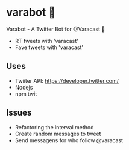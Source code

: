 # varabot :robot:
Varabot - A Twitter Bot for @Varacast :pig:

- RT tweets with 'varacast'
- Fave tweets with 'varacast'

## Uses

- Twiiter API: https://developer.twitter.com/
- Nodejs
- npm twit

## Issues

- Refactoring the interval method
- Create random messages to tweet
- Send messagens for who follow @varacast

